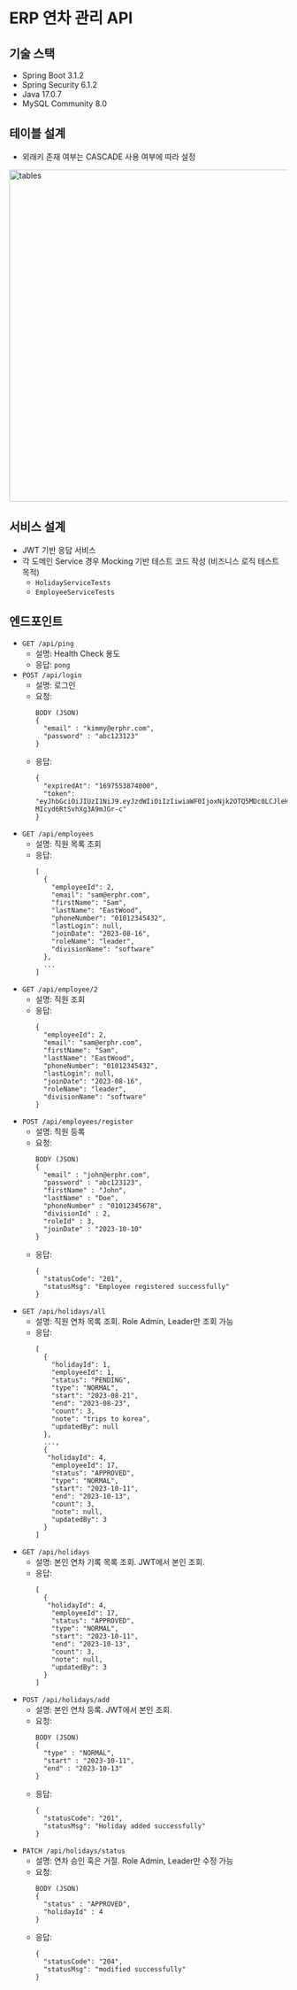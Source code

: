 # ERP 연차 관리 API

## 기술 스택
- Spring Boot 3.1.2
- Spring Security 6.1.2
- Java 17.0.7
- MySQL Community 8.0

## 테이블 설계
- 외래키 존재 여부는 CASCADE 사용 여부에 따라 설정
<img width="600" alt="tables" src="https://github.com/devops3199/erp-hr/assets/8262598/3818933d-13ee-441f-a6da-36a9a68bf3d1">

## 서비스 설계
- JWT 기반 응답 서비스
- 각 도메인 Service 경우 Mocking 기반 테스트 코드 작성 (비즈니스 로직 테스트 목적)
  - `HolidayServiceTests`
  - `EmployeeServiceTests`

## 엔드포인트
- `GET /api/ping`
  - 설명: Health Check 용도
  - 응답: `pong`
- `POST /api/login`
  - 설명: 로그인
  - 요청: 
    ```
    BODY (JSON)
    {
      "email" : "kimmy@erphr.com",
      "password" : "abc123123"
    }
    ```
  - 응답: 
    ```
    {
      "expiredAt": "1697553874000",
      "token": "eyJhbGciOiJIUzI1NiJ9.eyJzdWIiOiIzIiwiaWF0IjoxNjk2OTQ5MDc0LCJleHAiOjE2OTc1NTM4NzR9.AY4nGphdUD5OteL_KK8l-MIcyd6RtSvhXg3A9mJGr-c"
    }
    ```
- `GET /api/employees`
    - 설명: 직원 목록 조회
    - 응답:
      ```
      [
        {
          "employeeId": 2,
          "email": "sam@erphr.com",
          "firstName": "Sam",
          "lastName": "EastWood",
          "phoneNumber": "01012345432",
          "lastLogin": null,
          "joinDate": "2023-08-16",
          "roleName": "leader",
          "divisionName": "software"
        },
        ...
      ]
      ```
- `GET /api/employee/2`
    - 설명: 직원 조회
    - 응답:
      ```
      {
        "employeeId": 2,
        "email": "sam@erphr.com",
        "firstName": "Sam",
        "lastName": "EastWood",
        "phoneNumber": "01012345432",
        "lastLogin": null,
        "joinDate": "2023-08-16",
        "roleName": "leader",
        "divisionName": "software"
      }
      ```
- `POST /api/employees/register`
    - 설명: 직원 등록
    - 요청:
      ```
      BODY (JSON)
      {
        "email" : "john@erphr.com",
        "password" : "abc123123",
        "firstName" : "John",
        "lastName" : "Doe",
        "phoneNumber" : "01012345678",
        "divisionId" : 2,
        "roleId" : 3,
        "joinDate" : "2023-10-10"
      }
      ```
    - 응답:
      ```
      {
        "statusCode": "201",
        "statusMsg": "Employee registered successfully"
      }
      ```
- `GET /api/holidays/all`
    - 설명: 직원 연차 목록 조회. Role Admin, Leader만 조회 가능
    - 응답:
      ```
      [
        {
          "holidayId": 1,
          "employeeId": 1,
          "status": "PENDING",
          "type": "NORMAL",
          "start": "2023-08-21",
          "end": "2023-08-23",
          "count": 3,
          "note": "trips to korea",
          "updatedBy": null
        },
        ...,
        {
         "holidayId": 4,
          "employeeId": 17,
          "status": "APPROVED",
          "type": "NORMAL",
          "start": "2023-10-11",
          "end": "2023-10-13",
          "count": 3,
          "note": null,
          "updatedBy": 3
        }
      ]
      ```
- `GET /api/holidays`
    - 설명: 본인 연차 기록 목록 조회. JWT에서 본인 조회.
    - 응답:
      ```
      [
        {
         "holidayId": 4,
          "employeeId": 17,
          "status": "APPROVED",
          "type": "NORMAL",
          "start": "2023-10-11",
          "end": "2023-10-13",
          "count": 3,
          "note": null,
          "updatedBy": 3
        }
      ]
      ```
- `POST /api/holidays/add`
    - 설명: 본인 연차 등록. JWT에서 본인 조회.
    - 요청:
      ```
      BODY (JSON)
      {
        "type" : "NORMAL",
        "start" : "2023-10-11",
        "end" : "2023-10-13"
      }
      ```
    - 응답:
      ```
      {
        "statusCode": "201",
        "statusMsg": "Holiday added successfully"
      }
      ```
- `PATCH /api/holidays/status`
    - 설명: 연차 승인 혹은 거절. Role Admin, Leader만 수정 가능
    - 요청:
      ```
      BODY (JSON)
      {
        "status" : "APPROVED",
        "holidayId" : 4
      }
      ```
    - 응답:
      ```
      {
        "statusCode": "204",
        "statusMsg": "modified successfully"
      }
      ```